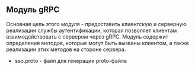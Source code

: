 ## Модуль gRPC

Основная цель этого модуля - предоставить клиентскую и серверную реализации службы аутентификации, которая позволяет клиентам взаимодействовать с сервером через gRPC. Модуль содержит определения методов, которые могут быть вызваны клиентом, а также реализации этих методов на стороне сервера.

- sso.proto - файл для генерации proto-файла